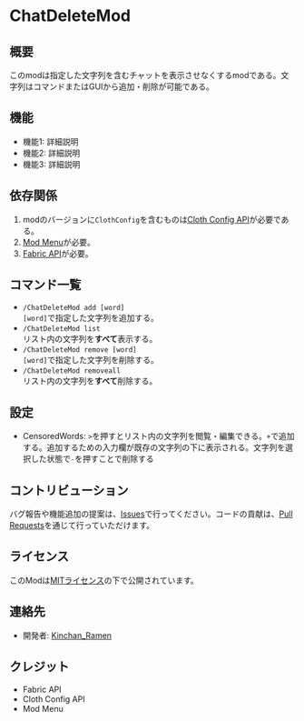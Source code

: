 # ChatDeleteMod

## 概要
このmodは指定した文字列を含むチャットを表示させなくするmodである。文字列はコマンドまたはGUIから追加・削除が可能である。



## 機能
- 機能1: 詳細説明
- 機能2: 詳細説明
- 機能3: 詳細説明

## 依存関係
1. modのバージョンに`ClothConfig`を含むものは[Cloth Config API](https://modrinth.com/mod/cloth-config)が必要である。
2. [Mod Menu](https://modrinth.com/mod/modmenu)が必要。
3. [Fabric API](https://modrinth.com/mod/fabric-api)が必要。

## コマンド一覧
+ `/ChatDeleteMod add [word]`<br>
  `[word]`で指定した文字列を追加する。
+ `/ChatDeleteMod list`<br>
  リスト内の文字列を**すべて**表示する。
+ `/ChatDeleteMod remove [word]`<br>
  `[word]`で指定した文字列を削除する。
+ `/ChatDeleteMod removeall`<br>
  リスト内の文字列を**すべて**削除する。

## 設定
- CensoredWords: `>`を押すとリスト内の文字列を閲覧・編集できる。`+`で追加する。追加するための入力欄が既存の文字列の下に表示される。文字列を選択した状態で`-`を押すことで削除する

## コントリビューション
バグ報告や機能追加の提案は、[Issues](https://github.com/kinchanramen/chatDeleteMod/issues)で行ってください。コードの貢献は、[Pull Requests](https://github.com/kinchanramen/chatDeleteMod/pulls)を通じて行っていただけます。

## ライセンス
このModは[MITライセンス](https://github.com/kinchanramen/chatDeleteMod/blob/master/LICENSE)の下で公開されています。

## 連絡先
- 開発者: [Kinchan_Ramen](https://github.com/kinchanramen)

## クレジット
- Fabric API
- Cloth Config API
- Mod Menu

